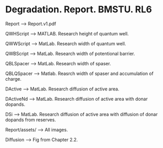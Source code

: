 # Degradation. Report. BMSTU. RL6

Report --> Report.v1.pdf

QWHScript --> MATLAB. Research height of quantum well.

QWWScript --> MatLab. Research width of quantum well.

QWBScript --> MatLab. Research width of potentional barrier.

QBLSpacer --> MatLab. Research width of spaser.

QBLQSpacer --> Matlab. Reasrch width of spaser and accumulation of charge.

DActive --> MatLab. Research diffusion of active area.

DActiveNd --> MatLab. Research diffusion of active area with donar dopands.

DSi --> MatLab. Research diffusion of active area with diffusion of donar dopands from reserves.

Report/assets/ --> All images.

Diffusion --> Fig from Chapter 2.2.
